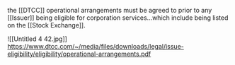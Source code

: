 the [[DTCC]] operational arrangements must be agreed to prior to any [[Issuer]] being eligible for corporation services...which include being listed on the [[Stock Exchange]].


![[Untitled 4 42.jpg]]
https://www.dtcc.com/~/media/files/downloads/legal/issue-eligibility/eligibility/operational-arrangements.pdf